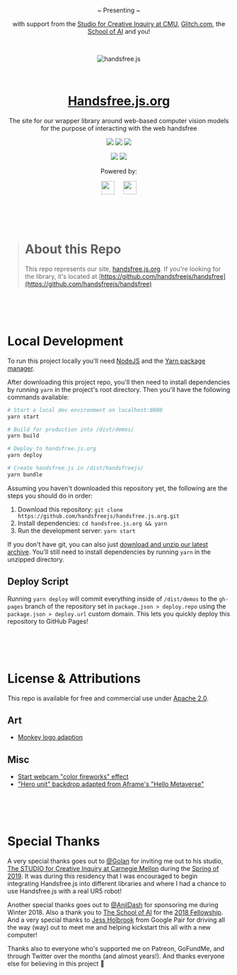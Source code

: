 <div align="center">
  <p>~ Presenting ~</p>
  <p>with support from the <a href="https://www.cmu.edu/cfa/studio/index.html">Studio for Creative Inquiry at CMU</a>, <a href="https://glitch.com/@handsfreejs">Glitch.com</a>, the <a href="https://youtu.be/CJDpF4xUieY?t=58">School of AI</a> and you!</p>
  <br>
  <p><img src="https://i.imgur.com/i0f4HyA.gif" alt="handsfree.js"></p>
  <br>
  <h1><a href="https://handsfree.js.org">Handsfree.js.org</a></h1>
  <p>The site for our wrapper library around web-based computer vision models for the purpose of interacting with the web handsfree</p>
  <p>
    <img class="mr-1" src="https://img.shields.io/github/release-pre/handsfreejs/handsfree.svg"> <img class="mr-1" src="https://img.shields.io/github/last-commit/handsfreejs/handsfree.svg">
    <img src="https://img.shields.io/github/repo-size/handsfreejs/handsfree.svg">
  </p>
  <p>
    <img class="mr-1" src="https://img.shields.io/github/issues-raw/handsfreejs/handsfree.svg"> <img src="https://img.shields.io/github/issues-pr-raw/handsfreejs/handsfree.svg">
  </p>
  <p>Powered by:</p>
  <p><a href="https://github.com/jeeliz/jeelizWeboji"><img height=30 src="https://jeeliz.com/wp-content/uploads/2018/01/LOGO_JEELIZ_BLUE.png"></a>&nbsp;&nbsp;&nbsp;&nbsp;&nbsp;<a href="https://github.com/tensorflow/tfjs-models/"><img height=30 src="https://i.imgur.com/KqlnNuA.png"></a></p>
</div>

<br>
<br>
<br>

> # About this Repo
>
> This repo represents our site, [handsfree.js.org](https://handsfree.js.org). If you're looking for the library, it's located at [https://github.com/handsfreejs/handsfree](https://github.com/handsfreejs/handsfree)

<br>
<br>
<br>

# Local Development

To run this project locally you'll need [NodeJS](https://nodejs.org/en/download/) and the [Yarn package manager](https://yarnpkg.com/en/docs/install#windows-stable).

After downloading this project repo, you'll then need to install dependencies by running `yarn` in the project's root directory. Then you'll have the following commands available:

```bash
# Start a local dev environment on localhost:8080
yarn start

# Build for production into /dist/demos/
yarn build

# Deploy to handsfree.js.org
yarn deploy

# Create handsfree.js in /dist/handsfreejs/
yarn bundle
```

Assuming you haven't downloaded this repository yet, the following are the steps you should do in order:

1. Download this repository: `git clone https://github.com/handsfreejs/handsfree.js.org.git`
2. Install dependencies: `cd handsfree.js.org && yarn`
3. Run the development server: `yarn start`

If you don't have git, you can also just [download and unzip our latest archive](https://github.com/handsfreejs/handsfree/archive/master.zip). You'll still need to install dependencies by running `yarn` in the unzipped directory.

## Deploy Script

Running `yarn deploy` will commit everything inside of `/dist/demos` to the `gh-pages` branch of the repository set in `package.json > deploy.repo` using the `package.json > deploy.url` custom domain. This lets you quickly deploy this repository to GitHub Pages!

<br>
<br>
<br>

# License & Attributions

This repo is available for free and commercial use under [Apache 2.0](http://www.apache.org/licenses/LICENSE-2.0.html).

## Art

- [Monkey logo adaption](https://www.designevo.com/apps/logo/?name=cute-monkey-and-interesting-gaming)

## Misc

- [Start webcam "color fireworks" effect](https://codepen.io/juliangarnier/pen/gmOwJX)
- ["Hero unit" backdrop adapted from Aframe's "Hello Metaverse"](https://aframe.io/examples/showcase/hello-metaverse/)

<br>
<br>
<br>

# Special Thanks

A very special thanks goes out to [@Golan](https://twitter.com/golan) for inviting me out to his studio, [The STUDIO for Creative Inquiry at Carnegie Mellon](http://studioforcreativeinquiry.org/) during the [Spring of 2019](https://www.flickr.com/photos/creativeinquiry/albums/72157703188612302). It was during this residency that I was encouraged to begin integrating Handsfree.js into different libraries and where I had a chance to use Handsfree.js with a real UR5 robot!

Another special thanks goes out to [@AnilDash](https://twitter.com/anildash) for sponsoring me during Winter 2018. Also a thank you to [The School of AI](https://twitter.com/SchoolOfAIOffic) for the [2018 Fellowship](https://www.youtube.com/watch?v=CJDpF4xUieY&t=58). And a very special thanks to [Jess Holbrook](https://twitter.com/jessscon) from Google Pair for driving all the way (way) out to meet me and helping kickstart this all with a new computer!

Thanks also to everyone who's supported me on Patreon, GoFundMe, and through Twitter over the months (and almost years!). And thanks everyone else for believing in this project 👋
